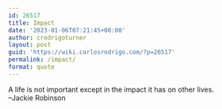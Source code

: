 ```yaml
---
id: 26517
title: Impact
date: '2023-01-06T07:21:45+00:00'
author: crodrigoturner
layout: post
guid: 'https://wiki.carlosrodrigo.com/?p=26517'
permalink: /impact/
format: quote
---
```


A life is not important except in the impact it has on other lives.  
–Jackie Robinson